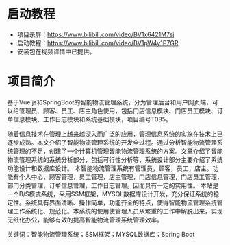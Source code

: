 # 启动教程

- 项目录屏：https://www.bilibili.com/video/BV1x6421M7sj
- 启动教程：https://www.bilibili.com/video/BV1pW4y1P7GR
- 安装包在视频详情中已提供。


# 项目简介
基于Vue.js和SpringBoot的智能物流管理系统，分为管理后台和用户网页端，可以给管理员、顾客、员工、店主角色使用，包括门店信息模块、门店员工模块、订单信息模块、工作日志模块和系统基础模块，项目编号T085。

随着信息技术在管理上越来越深入而广泛的应用，管理信息系统的实施在技术上已逐步成熟。本文介绍了智能物流管理系统的开发全过程。通过分析智能物流管理系统管理的不足，创建了一个计算机管理智能物流管理系统的方案。文章介绍了智能物流管理系统的系统分析部分，包括可行性分析等，系统设计部分主要介绍了系统功能设计和数据库设计。
本智能物流管理系统有管理员，顾客，员工，店主。功能有个人中心，顾客管理，员工管理，店主管理，门店信息管理，门店员工管理，部门分类管理，订单信息管理，工作日志管理。因而具有一定的实用性。
本站是一个B/S模式系统，采用SSM框架，MYSQL数据库设计开发，充分保证系统的稳定性。系统具有界面清晰、操作简单，功能齐全的特点，使得智能物流管理系统管理工作系统化、规范化。本系统的使用使管理人员从繁重的工作中解脱出来，实现无纸化办公，能够有效的提高智能物流管理系统管理效率。

关键词：智能物流管理系统；SSM框架；MYSQL数据库；Spring Boot
